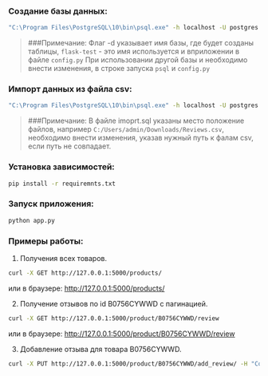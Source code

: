 
### Создание базы данных:
```bash
"C:\Program Files\PostgreSQL\10\bin\psql.exe" -h localhost -U postgres -d flask-test -p 5432 -a -q -f ./create.sql
```
> ###Примечание:
> Флаг -d указывает имя базы, где будет созданы таблицы, `flask-test` - это имя используется и вприложении в файле `config.py`
> При использовании другой базы и необходимо внести изменения, в строке запуска `psql` и `config.py`


### Импорт данных из файла csv:
```bash
"C:\Program Files\PostgreSQL\10\bin\psql.exe" -h localhost -U postgres -d flask-test -p 5432 -a -q -f ./import.sql
```
> ###Примечание:
> В файле imoprt.sql указаны место положение файлов, например `C:/Users/admin/Downloads/Reviews.csv`, 
> необходимо внести изменения, указав нужный путь к фалам csv, если путь не совпадает.


### Установка зависимостей:
```bash
pip install -r requiremnts.txt
```

### Запуск приложения:
```bash
python app.py
```

### Примеры работы:
1. Получения всех товаров.
```bash
curl -X GET http://127.0.0.1:5000/products/
```

или в браузере:
http://127.0.0.1:5000/products/


2. Получение отзывов по id B0756CYWWD c пагинацией.

```bash
curl -X GET http://127.0.0.1:5000/product/B0756CYWWD/review
```

или в браузере: 
http://127.0.0.1:5000/product/B0756CYWWD/review

3. Добавление отзыва для товара B0756CYWWD.
```bash
curl -X PUT http://127.0.0.1:5000/product/B0756CYWWD/add_review/ -H "Content-Type: application/json" -d "{\"title\":\"blabla\", \"review\":\"bla bla 2\"}"
```

